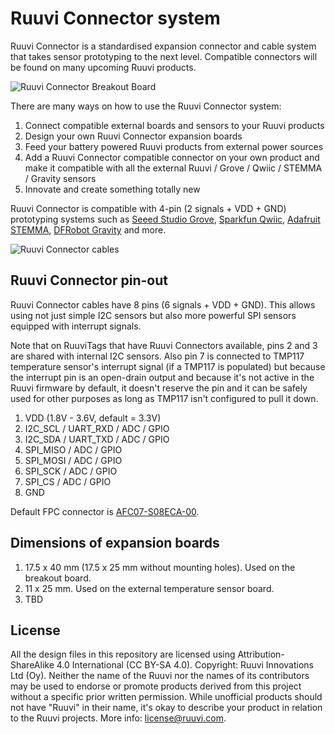 # Ruuvi Connector system

Ruuvi Connector is a standardised expansion connector and cable system that takes sensor prototyping to the next level. Compatible connectors will be found on many upcoming Ruuvi products.

![Ruuvi Connector Breakout Board](breakout.png)

There are many ways on how to use the Ruuvi Connector system:

1) Connect compatible external boards and sensors to your Ruuvi products
2) Design your own Ruuvi Connector expansion boards
3) Feed your battery powered Ruuvi products from external power sources
4) Add a Ruuvi Connector compatible connector on your own product and make it compatible with all the external Ruuvi / Grove / Qwiic / STEMMA / Gravity sensors
5) Innovate and create something totally new

Ruuvi Connector is compatible with 4-pin (2 signals + VDD + GND) prototyping systems such as [Seeed Studio Grove](http://wiki.seeedstudio.com/Grove_System/), [Sparkfun Qwiic](https://www.sparkfun.com/qwiic), [Adafruit STEMMA](https://learn.adafruit.com/introducing-adafruit-stemma-qt/), [DFRobot Gravity](https://www.dfrobot.com/gravity) and more.

![Ruuvi Connector cables](cable.png)

## Ruuvi Connector pin-out

Ruuvi Connector cables have 8 pins (6 signals + VDD + GND). This allows using not just simple I2C sensors but also more powerful SPI sensors equipped with interrupt signals.

Note that on RuuviTags that have Ruuvi Connectors available, pins 2 and 3 are shared with internal I2C sensors. Also pin 7 is connected to TMP117 temperature sensor's interrupt signal (if a TMP117 is populated) but because the interrupt pin is an open-drain output and because it's not active in the Ruuvi firmware by default, it doesn't reserve the pin and it can be safely used for other purposes as long as TMP117 isn't configured to pull it down.

1) VDD (1.8V - 3.6V, default = 3.3V)
2) I2C_SCL / UART_RXD / ADC / GPIO
3) I2C_SDA / UART_TXD / ADC / GPIO
4) SPI_MISO / ADC / GPIO
5) SPI_MOSI / ADC / GPIO
6) SPI_SCK / ADC / GPIO
7) SPI_CS / ADC / GPIO
8) GND

Default FPC connector is [AFC07-S08ECA-00](https://lcsc.com/product-detail/Others_JUSHUO-AFC07-S08ECA-00_C262581.html).
## Dimensions of expansion boards 

1) 17.5 x 40 mm (17.5 x 25 mm without mounting holes). Used on the breakout board. 
2) 11 x 25 mm. Used on the external temperature sensor board.
3) TBD

## License

All the design files in this repository are licensed using Attribution-ShareAlike 4.0 International (CC BY-SA 4.0). Copyright: Ruuvi Innovations Ltd (Oy). Neither the name of the Ruuvi nor the names of its contributors may be used to endorse or promote products derived from this project without a specific prior written permission. While unofficial products should not have "Ruuvi" in their name, it's okay to describe your product in relation to the Ruuvi projects. More info: license@ruuvi.com.
